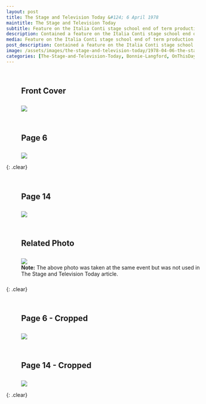 ```yaml
---
layout: post
title: The Stage and Television Today &#124; 6 April 1978
maintitle: The Stage and Television Today
subtitle: Feature on the Italia Conti stage school end of term production
description: Contained a feature on the Italia Conti stage school end of term production. It also featured a photo of Lena Zavaroni and Bonnie Langford, onstage with the rest of the cast.
media: Feature on the Italia Conti stage school end of term production
post_description: Contained a feature on the Italia Conti stage school end of term production. It also featured a photo of Lena Zavaroni and Bonnie Langford, onstage with the rest of the cast.
image: /assets/images/the-stage-and-television-today/1978-04-06-the-stage-and-television-today-front-cover.png
categories: [The-Stage-and-Television-Today, Bonnie-Langford, OnThisDay6April]
---
```


<figure class="fig1">
<figcaption>
<h2 id="front-cover">Front Cover</h2>
</figcaption>
<a href="/assets/images/the-stage-and-television-today/1978-04-06-the-stage-and-television-today-front-cover.png"><img src="/assets/images/the-stage-and-television-today/1978-04-06-the-stage-and-television-today-front-cover.png" class="full-width zoom-in"></a>
</figure>

<figure class="fig2">
<figcaption>
<h2 id="page-6">Page 6</h2>
</figcaption>
<a href="/assets/images/the-stage-and-television-today/1978-04-06-the-stage-and-television-today-page-6.png"><img src="/assets/images/the-stage-and-television-today/1978-04-06-the-stage-and-television-today-page-6.png" class="full-width zoom-in"></a>
</figure>

{: .clear}

<figure class="fig1">
<figcaption>
<h2 id="page-14">Page 14</h2>
</figcaption>
<a href="/assets/images/the-stage-and-television-today/1978-04-06-the-stage-and-television-today-page-14.png"><img src="/assets/images/the-stage-and-television-today/1978-04-06-the-stage-and-television-today-page-14.png" class="full-width zoom-in"></a>
</figure>

<figure class="fig2">
<figcaption>
<h2 id="related">Related Photo</h2>
</figcaption>
<a href="/assets/images/theatres/1978-04-06-the-conti-show.jpg"><img src="/assets/images/theatres/1978-04-06-the-conti-show.jpg" class="full-width zoom-in"></a>
<figcaption>
<strong>Note:</strong> The above photo was taken at the same event but was not used in The Stage and Television Today article.
</figcaption>
</figure>

{: .clear}

<figure class="fig1">
<figcaption>
<h2 id="page-6-cropped">Page 6 - Cropped</h2>
</figcaption>
<a href="/assets/images/the-stage-and-television-today/1978-04-06-the-stage-and-television-today-page-6-cropped.png"><img src="/assets/images/the-stage-and-television-today/1978-04-06-the-stage-and-television-today-page-6-cropped.png" class="full-width zoom-in"></a>
</figure>


<figure class="fig2">
<figcaption>
<h2 id="page-14-cropped">Page 14 - Cropped</h2>
</figcaption>
<a href="/assets/images/the-stage-and-television-today/1978-04-06-the-stage-and-television-today-page-14-cropped.png"><img src="/assets/images/the-stage-and-television-today/1978-04-06-the-stage-and-television-today-page-14-cropped.png" class="full-width zoom-in"></a>
</figure>

<br />{: .clear}

<style>
.fig1 {float:left; width:49%;}

.fig2 {float:right; width:49%;}

figcaption {float:left; width:100%;}

@media screen and (orientation:portrait) {
.fig1, .fig2 {float:left; width:100%;}
figcaption {float:left; width:100%; margin-bottom: 10px;}
}
</style>

